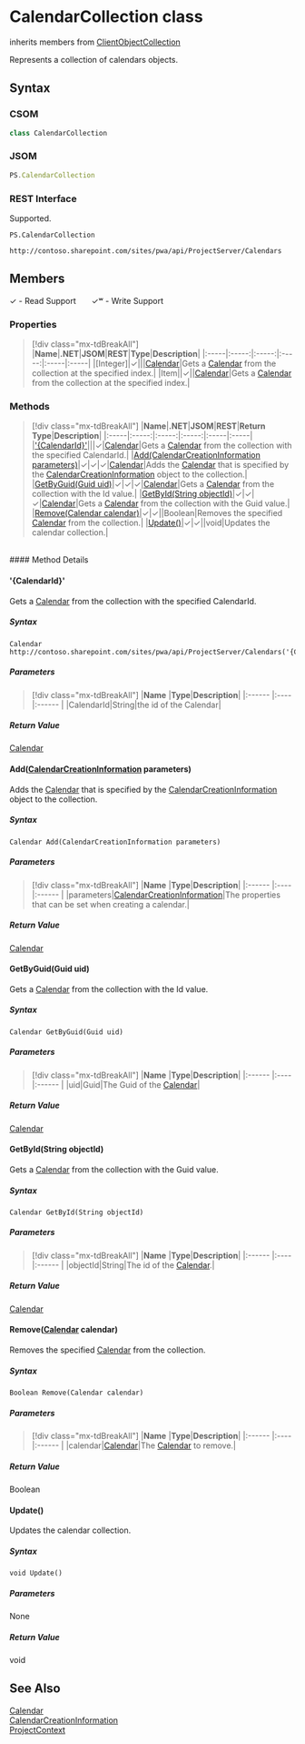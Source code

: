 [comment]: # (Name:CalendarCollection)
[comment]: # (Name:Microsoft.ProjectServer.CalendarCollection)
[comment]: # (Type:class)
[comment]: # (Status:Verified)

# <a name="name"></a>CalendarCollection class

inherits members from [ClientObjectCollection<Calendar>](https://msdn.microsoft.com/EN-US/library/ee539303)<br/>

<a name="description"></a>Represents a collection of calendars objects.

## <a name="syntax"></a>Syntax

### CSOM

```cs
class CalendarCollection 
```
### JSOM

```javascript
PS.CalendarCollection
```
### REST Interface

Supported.

```
PS.CalendarCollection

http://contoso.sharepoint.com/sites/pwa/api/ProjectServer/Calendars
```

## <a name="members"></a>Members


&#x2713; - Read Support &nbsp;&nbsp;&nbsp;&nbsp;&nbsp;&nbsp;&#x2713;&#x02B7; - Write Support

### <a name="properties"></a>Properties
> [!div class="mx-tdBreakAll"]
|**Name**|**.NET**|**JSOM**|**REST**|**Type**|**Description**|
|:-----|:-----:|:-----:|:-----:|:-----|:-----|
|<a name="[Integer]"></a>[Integer]|&#x2713;|||[Calendar](Calendar.md)|Gets a [Calendar](Calendar.md) from the collection at the specified index.|
|<a name="Item"></a>Item||&#x2713;||[Calendar](Calendar.md)|Gets a [Calendar](Calendar.md) from the collection at the specified index.|

### <a name="methods"></a>Methods
> [!div class="mx-tdBreakAll"]
|**Name**|**.NET**|**JSOM**|**REST**|**Return Type**|**Description**|
|:-----|:-----:|:-----:|:-----:|:-----|:-----|
|[&#39;{CalendarId}&#39;](#&#39;{CalendarId}&#39;)|||&#x2713;|[Calendar](Calendar.md)|Gets a [Calendar](Calendar.md) from the collection with the specified CalendarId.|
|[Add(CalendarCreationInformation parameters)](#Add_[CalendarCreationInformation]_CalendarCreationInformation.md__parameters_)|&#x2713;|&#x2713;|&#x2713;|[Calendar](Calendar.md)|Adds the [Calendar](Calendar.md) that is specified by the [CalendarCreationInformation](CalendarCreationInformation.md) object to the collection.|
|[GetByGuid(Guid uid)](#GetByGuid_Guid_uid_)|&#x2713;|&#x2713;|&#x2713;|[Calendar](Calendar.md)|Gets a [Calendar](Calendar.md) from the collection with the Id value.|
|[GetById(String objectId)](#GetById_String_objectId_)|&#x2713;|&#x2713;|&#x2713;|[Calendar](Calendar.md)|Gets a [Calendar](Calendar.md) from the collection with the Guid value.|
|[Remove(Calendar calendar)](#Remove_[Calendar]_Calendar.md__calendar_)|&#x2713;|&#x2713;||Boolean|Removes the specified [Calendar](Calendar.md) from the collection.|
|[Update()](#Update__)|&#x2713;|&#x2713;||void|Updates the calendar collection.|

<br/>
#### Method Details

#### <a name="&#39;{CalendarId}&#39;"></a>&#39;{CalendarId}&#39;
 
Gets a [Calendar](Calendar.md) from the collection with the specified CalendarId.

##### Syntax

```
Calendar http://contoso.sharepoint.com/sites/pwa/api/ProjectServer/Calendars('{CalendarId}')
```

##### Parameters
> [!div class="mx-tdBreakAll"]
|**Name** |**Type**|**Description**|
|:------ |:----|:------ |
|CalendarId|String|the id of the Calendar|

##### Return Value

[Calendar](Calendar.md)

#### <a name="Add_[CalendarCreationInformation]_CalendarCreationInformation.md__parameters_"></a>Add([CalendarCreationInformation](CalendarCreationInformation.md) parameters)
 
Adds the [Calendar](Calendar.md) that is specified by the [CalendarCreationInformation](CalendarCreationInformation.md) object to the collection.

##### Syntax

```
Calendar Add(CalendarCreationInformation parameters)
```

##### Parameters
> [!div class="mx-tdBreakAll"]
|**Name** |**Type**|**Description**|
|:------ |:----|:------ |
|parameters|[CalendarCreationInformation](CalendarCreationInformation.md)|The properties that can be set when creating a calendar.|

##### Return Value

[Calendar](Calendar.md)

#### <a name="GetByGuid_Guid_uid_"></a>GetByGuid(Guid uid)
 
Gets a [Calendar](Calendar.md) from the collection with the Id value.

##### Syntax

```
Calendar GetByGuid(Guid uid)
```

##### Parameters
> [!div class="mx-tdBreakAll"]
|**Name** |**Type**|**Description**|
|:------ |:----|:------ |
|uid|Guid|The Guid of the [Calendar](Calendar.md)|

##### Return Value

[Calendar](Calendar.md)

#### <a name="GetById_String_objectId_"></a>GetById(String objectId)
 
Gets a [Calendar](Calendar.md) from the collection with the Guid value.

##### Syntax

```
Calendar GetById(String objectId)
```

##### Parameters
> [!div class="mx-tdBreakAll"]
|**Name** |**Type**|**Description**|
|:------ |:----|:------ |
|objectId|String|The id of the [Calendar](Calendar.md).|

##### Return Value

[Calendar](Calendar.md)

#### <a name="Remove_[Calendar]_Calendar.md__calendar_"></a>Remove([Calendar](Calendar.md) calendar)
 
Removes the specified [Calendar](Calendar.md) from the collection.

##### Syntax

```
Boolean Remove(Calendar calendar)
```

##### Parameters
> [!div class="mx-tdBreakAll"]
|**Name** |**Type**|**Description**|
|:------ |:----|:------ |
|calendar|[Calendar](Calendar.md)|The [Calendar](Calendar.md) to remove.|

##### Return Value

Boolean

#### <a name="Update__"></a>Update()
 
Updates the calendar collection.

##### Syntax

```
void Update()
```

##### Parameters

None

##### Return Value

void

## <a name="seeAlso"></a>See Also

[Calendar](Calendar.md)<br/>
[CalendarCreationInformation](CalendarCreationInformation.md)<br/>
[ProjectContext](ProjectContext.md)<br/>
